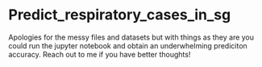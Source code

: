 # Predict_respiratory_cases_in_sg
Apologies for the messy files and datasets
but with things as they are you could run the jupyter notebook and obtain an underwhelming prediciton accuracy. Reach out to me if you have better thoughts!
